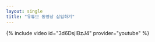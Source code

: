 ```yaml
---
layout: single
title: "유튜브 동영상 삽입하기"
---
```


{% include video id="3d6DsjIBzJ4" provider="youtube" %}
